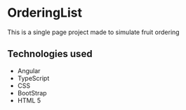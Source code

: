 # OrderingList

This is a single page project made to simulate fruit ordering

## Technologies used 

- Angular 
- TypeScript
- CSS
- BootStrap
- HTML 5